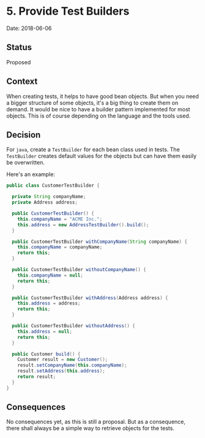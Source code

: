 # 5. Provide Test Builders

Date: 2018-06-06

## Status

Proposed

## Context

When creating tests, it helps to have good bean objects. But when you
need a bigger structure of some objects, it's a big thing to create them
on demand. It would be nice to have a builder pattern implemented for
most objects. This is of course depending on the language and the tools
used.

## Decision

For `java`, create a `TestBuilder` for each bean class used in tests.
The `TestBuilder` creates default values for the objects but can have
them easily be overwritten.

Here's an example:

``` java
public class CustomerTestBuilder {

  private String companyName;
  private Address address;

  public CustomerTestBuilder() {
    this.companyName = "ACME Inc.";
    this.address = new AddressTestBuilder().build();
  }

  public CustomerTestBuilder withCompanyName(String companyName) {
    this.companyName = companyName;
    return this;
  }

  public CustomerTestBuilder withoutCompanyName() {
    this.companyName = null;
    return this;
  }

  public CustomerTestBuilder withAddress(Address address) {
    this.address = address;
    return this;
  }

  public CustomerTestBuilder withoutAddress() {
    this.address = null;
    return this;
  }

  public Customer build() {
    Customer result = new Customer();
    result.setCompanyName(this.companyName);
    result.setAddress(this.address);
    return result;
  }
}
```

## Consequences

No consequences yet, as this is still a proposal. But as a consequence,
there shall always be a simple way to retrieve objects for the tests.
